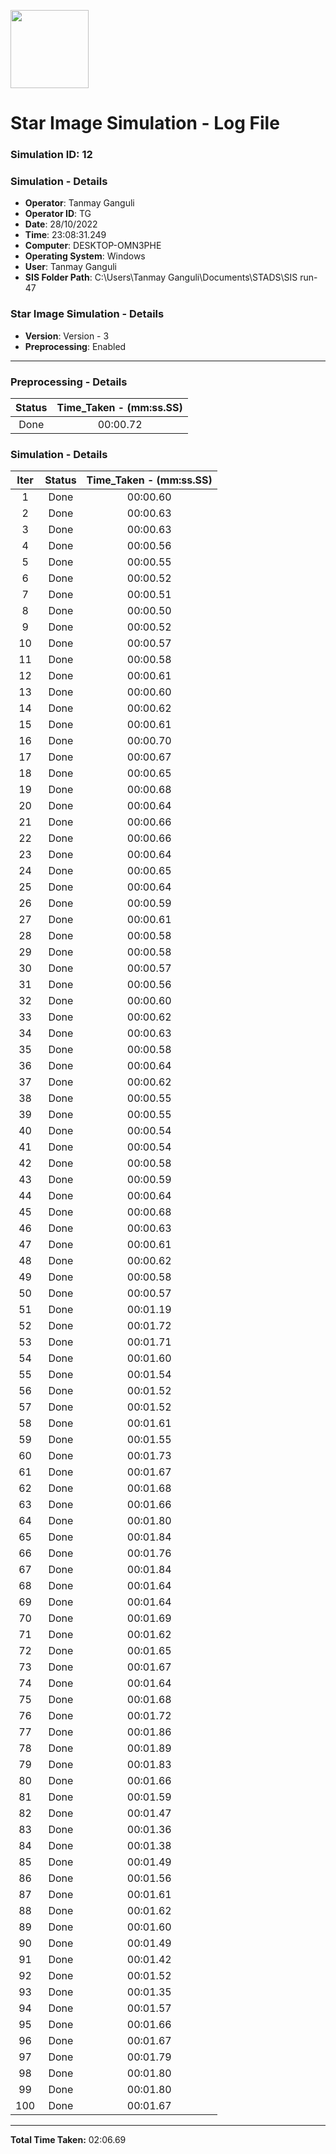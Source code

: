 [<img src="https://www.aero.iitb.ac.in/satlab/images/IITBSSP2019.png" width="125"/>](image.png)

# Star Image Simulation - Log File

### Simulation ID: 12

### Simulation - Details
* **Operator**: Tanmay Ganguli
* **Operator ID**: TG
* **Date**: 28/10/2022
* **Time**: 23:08:31.249
* **Computer**: DESKTOP-OMN3PHE
* **Operating System**: Windows
* **User**: Tanmay Ganguli
* **SIS Folder Path**: C:\Users\Tanmay Ganguli\Documents\STADS\SIS run-47

### Star Image Simulation - Details
* **Version**: Version - 3
* **Preprocessing**: Enabled

---

### Preprocessing - Details

|Status|Time_Taken - (mm:ss.SS)
|:---:|:---:|
|Done|00:00.72|

### Simulation - Details

|Iter|Status|Time_Taken - (mm:ss.SS)|
|:---:|:---:|:---:|
|1|Done|00:00.60|
|2|Done|00:00.63|
|3|Done|00:00.63|
|4|Done|00:00.56|
|5|Done|00:00.55|
|6|Done|00:00.52|
|7|Done|00:00.51|
|8|Done|00:00.50|
|9|Done|00:00.52|
|10|Done|00:00.57|
|11|Done|00:00.58|
|12|Done|00:00.61|
|13|Done|00:00.60|
|14|Done|00:00.62|
|15|Done|00:00.61|
|16|Done|00:00.70|
|17|Done|00:00.67|
|18|Done|00:00.65|
|19|Done|00:00.68|
|20|Done|00:00.64|
|21|Done|00:00.66|
|22|Done|00:00.66|
|23|Done|00:00.64|
|24|Done|00:00.65|
|25|Done|00:00.64|
|26|Done|00:00.59|
|27|Done|00:00.61|
|28|Done|00:00.58|
|29|Done|00:00.58|
|30|Done|00:00.57|
|31|Done|00:00.56|
|32|Done|00:00.60|
|33|Done|00:00.62|
|34|Done|00:00.63|
|35|Done|00:00.58|
|36|Done|00:00.64|
|37|Done|00:00.62|
|38|Done|00:00.55|
|39|Done|00:00.55|
|40|Done|00:00.54|
|41|Done|00:00.54|
|42|Done|00:00.58|
|43|Done|00:00.59|
|44|Done|00:00.64|
|45|Done|00:00.68|
|46|Done|00:00.63|
|47|Done|00:00.61|
|48|Done|00:00.62|
|49|Done|00:00.58|
|50|Done|00:00.57|
|51|Done|00:01.19|
|52|Done|00:01.72|
|53|Done|00:01.71|
|54|Done|00:01.60|
|55|Done|00:01.54|
|56|Done|00:01.52|
|57|Done|00:01.52|
|58|Done|00:01.61|
|59|Done|00:01.55|
|60|Done|00:01.73|
|61|Done|00:01.67|
|62|Done|00:01.68|
|63|Done|00:01.66|
|64|Done|00:01.80|
|65|Done|00:01.84|
|66|Done|00:01.76|
|67|Done|00:01.84|
|68|Done|00:01.64|
|69|Done|00:01.64|
|70|Done|00:01.69|
|71|Done|00:01.62|
|72|Done|00:01.65|
|73|Done|00:01.67|
|74|Done|00:01.64|
|75|Done|00:01.68|
|76|Done|00:01.72|
|77|Done|00:01.86|
|78|Done|00:01.89|
|79|Done|00:01.83|
|80|Done|00:01.66|
|81|Done|00:01.59|
|82|Done|00:01.47|
|83|Done|00:01.36|
|84|Done|00:01.38|
|85|Done|00:01.49|
|86|Done|00:01.56|
|87|Done|00:01.61|
|88|Done|00:01.62|
|89|Done|00:01.60|
|90|Done|00:01.49|
|91|Done|00:01.42|
|92|Done|00:01.52|
|93|Done|00:01.35|
|94|Done|00:01.57|
|95|Done|00:01.66|
|96|Done|00:01.67|
|97|Done|00:01.79|
|98|Done|00:01.80|
|99|Done|00:01.80|
|100|Done|00:01.67|

---

**Total Time Taken:** 02:06.69
